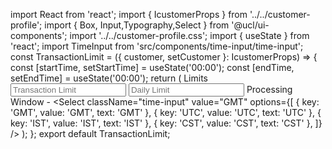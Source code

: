 import React from 'react';
import { IcustomerProps } from '../../customer-profile';
import { Box, Input,Typography,Select } from '@ucl/ui-components';
import '../../customer-profile.css';
import { useState } from 'react';
import TimeInput from 'src/components/time-input/time-input';
const TransactionLimit = ({ customer, setCustomer }: IcustomerProps) => {
  const [startTime, setStartTime] = useState('00:00');
  const [endTime, setEndTime] = useState('00:00');
  return (
    <Box className="section">
      <Typography variant="h3" className="main-header" fontStyle="italic">
        Limits
      </Typography>
      <Box className="sub-section">
        <Box className="main-container">
          <Input
            className="main-input"
            titleLabel="Transaction Limit"
            placeholder="Transaction Limit"
          />
          <Input
            className="main-input"
            titleLabel="Daily Limit"
            placeholder="Daily Limit"
          />
        </Box>
        <Box className="main-container">
          <Box>
            <Typography className="sub-header">Processing Window</Typography>
            <Box className="time-container">
              <TimeInput time={startTime} setTime={setStartTime} />
              <span> - </span>
              <TimeInput time={endTime} setTime={setEndTime} />
              <Select
                className="time-input"
                value="GMT"
                options={[
                  { key: 'GMT', value: 'GMT', text: 'GMT' },
                  { key: 'UTC', value: 'UTC', text: 'UTC' },
                  { key: 'IST', value: 'IST', text: 'IST' },
                  { key: 'CST', value: 'CST', text: 'CST' },
                ]}
              />
            </Box>
          </Box>
        </Box>
      </Box>
    </Box>
  );
};
export default TransactionLimit;
